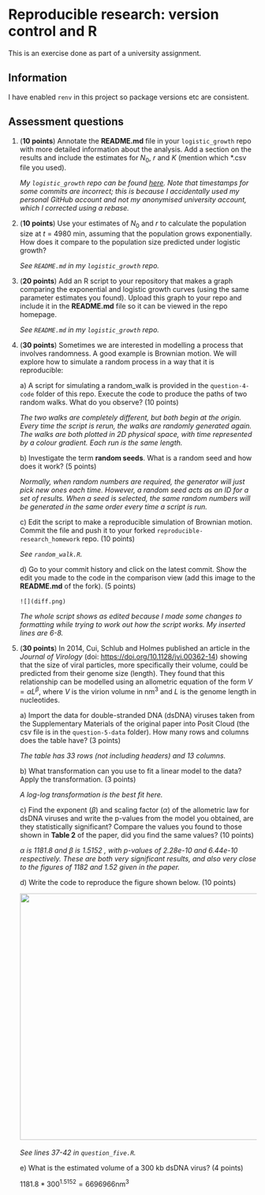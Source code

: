 # Reproducible research: version control and R

This is an exercise done as part of a university assignment.

## Information

I have enabled `renv` in this project so package versions etc are consistent.

## Assessment questions

1)  (**10 points**) Annotate the **README.md** file in your `logistic_growth` repo with more detailed information about the analysis. Add a section on the results and include the estimates for $N_0$, $r$ and $K$ (mention which \*.csv file you used).

    *My `logistic_growth` repo can be found [here](https://github.com/1ucyb/logistic_growth). Note that timestamps for some commits are incorrect; this is because I accidentally used my personal GitHub account and not my anonymised university account, which I corrected using a rebase.*

2)  (**10 points**) Use your estimates of $N_0$ and $r$ to calculate the population size at $t$ = 4980 min, assuming that the population grows exponentially. How does it compare to the population size predicted under logistic growth?

    *See `README.md` in my `logistic_growth` repo.* 

3)  (**20 points**) Add an R script to your repository that makes a graph comparing the exponential and logistic growth curves (using the same parameter estimates you found). Upload this graph to your repo and include it in the **README.md** file so it can be viewed in the repo homepage.

    *See `README.md` in my `logistic_growth` repo.* 

4)  (**30 points**) Sometimes we are interested in modelling a process that involves randomness. A good example is Brownian motion. We will explore how to simulate a random process in a way that it is reproducible:

    a)  A script for simulating a random_walk is provided in the `question-4-code` folder of this repo. Execute the code to produce the paths of two random walks. What do you observe? (10 points)

       *The two walks are completely different, but both begin at the origin. Every time the script is rerun, the walks are randomly generated again. The walks are both plotted in 2D physical space, with time represented by a colour gradient. Each run is the same length.*

    b)  Investigate the term **random seeds**. What is a random seed and how does it work? (5 points)

       _Normally, when random numbers are required, the generator will just pick new ones each time. However, a random seed acts as an ID for a set of results. When a seed is selected, the same random numbers will be generated in the same order every time a script is run._

    c)  Edit the script to make a reproducible simulation of Brownian motion. Commit the file and push it to your forked `reproducible-research_homework` repo. (10 points)

       _See `random_walk.R`._

    d)  Go to your commit history and click on the latest commit. Show the edit you made to the code in the comparison view (add this image to the **README.md** of the fork). (5 points)

        ![](diff.png)

       *The whole script shows as edited because I made some changes to formatting while trying to work out how the script works. My inserted lines are 6-8.*
    
6)  (**30 points**) In 2014, Cui, Schlub and Holmes published an article in the *Journal of Virology* (doi: <https://doi.org/10.1128/jvi.00362-14>) showing that the size of viral particles, more specifically their volume, could be predicted from their genome size (length). They found that this relationship can be modelled using an allometric equation of the form $`V = \alpha L^{\beta}`$, where $`V`$ is the virion volume in nm<sup>3</sup> and $`L`$ is the genome length in nucleotides.

    a)  Import the data for double-stranded DNA (dsDNA) viruses taken from the Supplementary Materials of the original paper into Posit Cloud (the csv file is in the `question-5-data` folder). How many rows and columns does the table have? (3 points)

       _The table has 33 rows (not including headers) and 13 columns._

    b)  What transformation can you use to fit a linear model to the data? Apply the transformation. (3 points)

       _A log-log transformation is the best fit here._

    c)  Find the exponent ($\beta$) and scaling factor ($\alpha$) of the allometric law for dsDNA viruses and write the p-values from the model you obtained, are they statistically significant? Compare the values you found to those shown in **Table 2** of the paper, did you find the same values? (10 points)

       _$\alpha$ is 1181.8 and $\beta$ is 1.5152 , with p-values of 2.28e-10 and 6.44e-10 respectively. These are both very significant results, and also very close to the figures of 1182 and 1.52 given in the paper._

    d)  Write the code to reproduce the figure shown below. (10 points)

       <p align = "center">
       <img src = "https://github.com/josegabrielnb/reproducible-research_homework/blob/main/question-5-data/allometric_scaling.png" width = "600" height = "500">
       </p>

       _See lines 37-42 in `question_five.R`._

    e)  What is the estimated volume of a 300 kb dsDNA virus? (4 points)

       $1181.8*300^{1.5152}=6696966\text{nm}^3$

